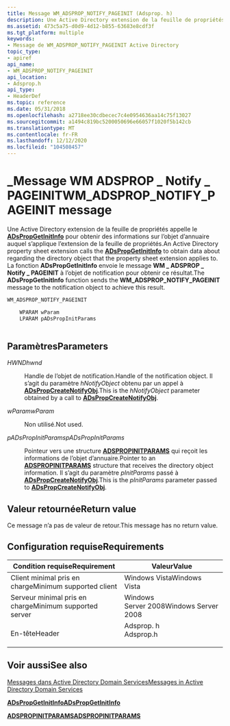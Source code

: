 ```yaml
---
title: Message WM_ADSPROP_NOTIFY_PAGEINIT (Adsprop. h)
description: Une Active Directory extension de la feuille de propriétés appelle le ADsPropGetInitInfo pour obtenir des informations sur l’objet d’annuaire auquel s’applique l’extension de la feuille de propriétés.
ms.assetid: 473c5a75-d0d9-4d12-b855-63683e8cdf3f
ms.tgt_platform: multiple
keywords:
- Message de WM_ADSPROP_NOTIFY_PAGEINIT Active Directory
topic_type:
- apiref
api_name:
- WM_ADSPROP_NOTIFY_PAGEINIT
api_location:
- Adsprop.h
api_type:
- HeaderDef
ms.topic: reference
ms.date: 05/31/2018
ms.openlocfilehash: a2718ee30cdbecec7c4e0954636aa14c75f13027
ms.sourcegitcommit: a1494c819bc5200050696e66057f1020f5b142cb
ms.translationtype: MT
ms.contentlocale: fr-FR
ms.lasthandoff: 12/12/2020
ms.locfileid: "104508457"
---
```

# <a name="wm_adsprop_notify_pageinit-message"></a><span data-ttu-id="755c8-104">\_Message WM ADSPROP \_ Notify \_ PAGEINIT</span><span class="sxs-lookup"><span data-stu-id="755c8-104">WM\_ADSPROP\_NOTIFY\_PAGEINIT message</span></span>

<span data-ttu-id="755c8-105">Une Active Directory extension de la feuille de propriétés appelle le [**ADsPropGetInitInfo**](/windows/desktop/api/Adsprop/nf-adsprop-adspropgetinitinfo) pour obtenir des informations sur l’objet d’annuaire auquel s’applique l’extension de la feuille de propriétés.</span><span class="sxs-lookup"><span data-stu-id="755c8-105">An Active Directory property sheet extension calls the [**ADsPropGetInitInfo**](/windows/desktop/api/Adsprop/nf-adsprop-adspropgetinitinfo) to obtain data about regarding the directory object that the property sheet extension applies to.</span></span> <span data-ttu-id="755c8-106">La fonction **ADsPropGetInitInfo** envoie le message **WM \_ ADSPROP \_ Notify \_ PAGEINIT** à l’objet de notification pour obtenir ce résultat.</span><span class="sxs-lookup"><span data-stu-id="755c8-106">The **ADsPropGetInitInfo** function sends the **WM\_ADSPROP\_NOTIFY\_PAGEINIT** message to the notification object to achieve this result.</span></span>


```C++
WM_ADSPROP_NOTIFY_PAGEINIT

    WPARAM wParam
    LPARAM pADsPropInitParams
    
```



## <a name="parameters"></a><span data-ttu-id="755c8-107">Paramètres</span><span class="sxs-lookup"><span data-stu-id="755c8-107">Parameters</span></span>

<dl> <dt>

<span data-ttu-id="755c8-108">*HWND*</span><span class="sxs-lookup"><span data-stu-id="755c8-108">*hwnd*</span></span> 
</dt> <dd>

<span data-ttu-id="755c8-109">Handle de l’objet de notification.</span><span class="sxs-lookup"><span data-stu-id="755c8-109">Handle of the notification object.</span></span> <span data-ttu-id="755c8-110">Il s’agit du paramètre *hNotifyObject* obtenu par un appel à [**ADsPropCreateNotifyObj**](/windows/desktop/api/Adsprop/nf-adsprop-adspropcreatenotifyobj).</span><span class="sxs-lookup"><span data-stu-id="755c8-110">This is the *hNotifyObject* parameter obtained by a call to [**ADsPropCreateNotifyObj**](/windows/desktop/api/Adsprop/nf-adsprop-adspropcreatenotifyobj).</span></span>

</dd> <dt>

<span data-ttu-id="755c8-111">*wParam*</span><span class="sxs-lookup"><span data-stu-id="755c8-111">*wParam*</span></span> 
</dt> <dd>

<span data-ttu-id="755c8-112">Non utilisé.</span><span class="sxs-lookup"><span data-stu-id="755c8-112">Not used.</span></span>

</dd> <dt>

<span data-ttu-id="755c8-113">*pADsPropInitParams*</span><span class="sxs-lookup"><span data-stu-id="755c8-113">*pADsPropInitParams*</span></span> 
</dt> <dd>

<span data-ttu-id="755c8-114">Pointeur vers une structure [**ADSPROPINITPARAMS**](/windows/desktop/api/Adsprop/ns-adsprop-adspropinitparams) qui reçoit les informations de l’objet d’annuaire.</span><span class="sxs-lookup"><span data-stu-id="755c8-114">Pointer to an [**ADSPROPINITPARAMS**](/windows/desktop/api/Adsprop/ns-adsprop-adspropinitparams) structure that receives the directory object information.</span></span> <span data-ttu-id="755c8-115">Il s’agit du paramètre *pInitParams* passé à [**ADsPropCreateNotifyObj**](/windows/desktop/api/Adsprop/nf-adsprop-adspropcreatenotifyobj).</span><span class="sxs-lookup"><span data-stu-id="755c8-115">This is the *pInitParams* parameter passed to [**ADsPropCreateNotifyObj**](/windows/desktop/api/Adsprop/nf-adsprop-adspropcreatenotifyobj).</span></span>

</dd> </dl>

## <a name="return-value"></a><span data-ttu-id="755c8-116">Valeur retournée</span><span class="sxs-lookup"><span data-stu-id="755c8-116">Return value</span></span>

<span data-ttu-id="755c8-117">Ce message n’a pas de valeur de retour.</span><span class="sxs-lookup"><span data-stu-id="755c8-117">This message has no return value.</span></span>

## <a name="requirements"></a><span data-ttu-id="755c8-118">Configuration requise</span><span class="sxs-lookup"><span data-stu-id="755c8-118">Requirements</span></span>



| <span data-ttu-id="755c8-119">Condition requise</span><span class="sxs-lookup"><span data-stu-id="755c8-119">Requirement</span></span> | <span data-ttu-id="755c8-120">Valeur</span><span class="sxs-lookup"><span data-stu-id="755c8-120">Value</span></span> |
|-------------------------------------|--------------------------------------------------------------------------------------|
| <span data-ttu-id="755c8-121">Client minimal pris en charge</span><span class="sxs-lookup"><span data-stu-id="755c8-121">Minimum supported client</span></span><br/> | <span data-ttu-id="755c8-122">Windows Vista</span><span class="sxs-lookup"><span data-stu-id="755c8-122">Windows Vista</span></span><br/>                                                             |
| <span data-ttu-id="755c8-123">Serveur minimal pris en charge</span><span class="sxs-lookup"><span data-stu-id="755c8-123">Minimum supported server</span></span><br/> | <span data-ttu-id="755c8-124">Windows Server 2008</span><span class="sxs-lookup"><span data-stu-id="755c8-124">Windows Server 2008</span></span><br/>                                                       |
| <span data-ttu-id="755c8-125">En-tête</span><span class="sxs-lookup"><span data-stu-id="755c8-125">Header</span></span><br/>                   | <dl> <span data-ttu-id="755c8-126"><dt>Adsprop. h</dt></span><span class="sxs-lookup"><span data-stu-id="755c8-126"><dt>Adsprop.h</dt></span></span> </dl> |



## <a name="see-also"></a><span data-ttu-id="755c8-127">Voir aussi</span><span class="sxs-lookup"><span data-stu-id="755c8-127">See also</span></span>

<dl> <dt>

[<span data-ttu-id="755c8-128">Messages dans Active Directory Domain Services</span><span class="sxs-lookup"><span data-stu-id="755c8-128">Messages in Active Directory Domain Services</span></span>](messages-in-active-directory-domain-services.md)
</dt> <dt>

[<span data-ttu-id="755c8-129">**ADsPropGetInitInfo**</span><span class="sxs-lookup"><span data-stu-id="755c8-129">**ADsPropGetInitInfo**</span></span>](/windows/desktop/api/Adsprop/nf-adsprop-adspropgetinitinfo)
</dt> <dt>

[<span data-ttu-id="755c8-130">**ADSPROPINITPARAMS**</span><span class="sxs-lookup"><span data-stu-id="755c8-130">**ADSPROPINITPARAMS**</span></span>](/windows/desktop/api/Adsprop/ns-adsprop-adspropinitparams)
</dt> </dl>

 

 





